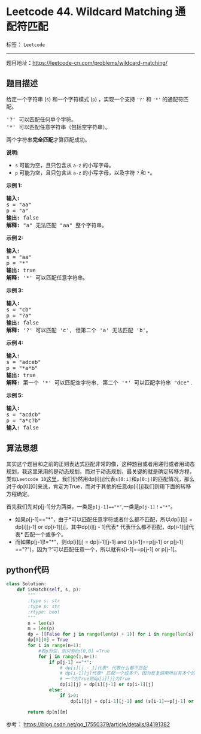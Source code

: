 ﻿# Leetcode 44. Wildcard Matching 通配符匹配

标签： `Leetcode`

---

题目地址：https://leetcode-cn.com/problems/wildcard-matching/  

## 题目描述  

<p>给定一个字符串&nbsp;(<code>s</code>) 和一个字符模式&nbsp;(<code>p</code>) ，实现一个支持&nbsp;<code>'?'</code>&nbsp;和&nbsp;<code>'*'</code>&nbsp;的通配符匹配。</p>

<pre>'?' 可以匹配任何单个字符。
'*' 可以匹配任意字符串（包括空字符串）。
</pre>

<p>两个字符串<strong>完全匹配</strong>才算匹配成功。</p>

<p><strong>说明:</strong></p>

<ul>
	<li><code>s</code>&nbsp;可能为空，且只包含从&nbsp;<code>a-z</code>&nbsp;的小写字母。</li>
	<li><code>p</code>&nbsp;可能为空，且只包含从&nbsp;<code>a-z</code>&nbsp;的小写字母，以及字符&nbsp;<code>?</code>&nbsp;和&nbsp;<code>*</code>。</li>
</ul>

<p><strong>示例&nbsp;1:</strong></p>

<pre><strong>输入:</strong>
s = "aa"
p = "a"
<strong>输出:</strong> false
<strong>解释:</strong> "a" 无法匹配 "aa" 整个字符串。</pre>

<p><strong>示例&nbsp;2:</strong></p>

<pre><strong>输入:</strong>
s = "aa"
p = "*"
<strong>输出:</strong> true
<strong>解释:</strong>&nbsp;'*' 可以匹配任意字符串。
</pre>

<p><strong>示例&nbsp;3:</strong></p>

<pre><strong>输入:</strong>
s = "cb"
p = "?a"
<strong>输出:</strong> false
<strong>解释:</strong>&nbsp;'?' 可以匹配 'c', 但第二个 'a' 无法匹配 'b'。
</pre>

<p><strong>示例&nbsp;4:</strong></p>

<pre><strong>输入:</strong>
s = "adceb"
p = "*a*b"
<strong>输出:</strong> true
<strong>解释:</strong>&nbsp;第一个 '*' 可以匹配空字符串, 第二个 '*' 可以匹配字符串 "dce".
</pre>

<p><strong>示例&nbsp;5:</strong></p>

<pre><strong>输入:</strong>
s = "acdcb"
p = "a*c?b"
<strong>输入:</strong> false</pre>  

## 算法思想  

其实这个题目和之前的正则表达式匹配非常的像，这种题目或者用递归或者用动态规划，我这里采用的是动态规划，而对于动态规划，最关键的就是确定转移方程，类似`Leetcode 10`[这里][1]，我们仍然用dp[i][j]代表`s[0:i]`和`p[0:j]`的匹配情况，那么对于dp[0][0]来说，肯定为True，而对于其他的任意dp[i][j]我们则用下面的转移方程确定。  

首先我们先对p[j-1]分为两类，一类是`p[j-1]=="*"`,一类是`p[j-1]！="*"`。  

* 如果p[j-1]=="\*"，由于\*可以匹配任意字符或者什么都不匹配，所以dp[i][j] = dp[i][j-1] or dp[i-1][j]，其中dp[i][j - 1]代表\* 代表什么都不匹配，dp[i-1][j]代表* 匹配一个或多个。
* 而如果p[j-1]!="*"，则dp[i][j] = dp[i-1][j-1] and (s[i-1]==p[j-1] or p[j-1] =="?")，因为'?'可以匹配任意一个，所以就有s[i-1]==p[j-1] or p[j-1]。  

## python代码  

```python
class Solution:
    def isMatch(self, s, p):
        """
        :type s: str
        :type p: str
        :rtype: bool
        """
        n = len(s)
        m = len(p)
        dp = [[False for j in range(len(p) + 1)] for i in range(len(s) + 1)]
        dp[0][0] = True
        for i in range(n+1):
            #若p为空，则只有dp[0,0] =True
            for j in range(1,m+1):
                if p[j-1] =="*":
                    # dp[i][j - 1]代表* 代表什么都不匹配
                    # dp[i-1][j]代表* 匹配一个或多个，因为反复调用所以有多个的效果
                    # 一个为True则dp[i][j]为True
                    dp[i][j] = dp[i][j-1] or dp[i-1][j]
                else:
                    if i>0:
                        dp[i][j] = dp[i-1][j-1] and (s[i-1]==p[j-1] or p[j-1] =="?")

        return dp[n][m]
```


  [1]: https://blog.csdn.net/qq_28888837/article/details/89052274  
  
参考：  https://blog.csdn.net/qq_17550379/article/details/84191382